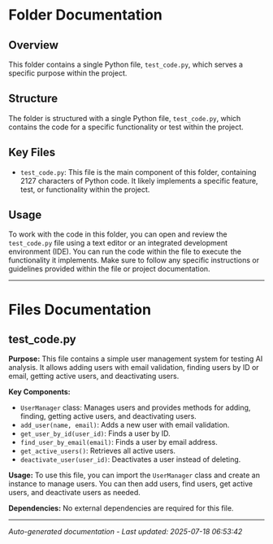 # Folder Documentation

## Overview
This folder contains a single Python file, `test_code.py`, which serves a specific purpose within the project.

## Structure
The folder is structured with a single Python file, `test_code.py`, which contains the code for a specific functionality or test within the project.

## Key Files
- `test_code.py`: This file is the main component of this folder, containing 2127 characters of Python code. It likely implements a specific feature, test, or functionality within the project.

## Usage
To work with the code in this folder, you can open and review the `test_code.py` file using a text editor or an integrated development environment (IDE). You can run the code within the file to execute the functionality it implements. Make sure to follow any specific instructions or guidelines provided within the file or project documentation.

---

# Files Documentation

## test_code.py

**Purpose:** This file contains a simple user management system for testing AI analysis. It allows adding users with email validation, finding users by ID or email, getting active users, and deactivating users.

**Key Components:**
- `UserManager` class: Manages users and provides methods for adding, finding, getting active users, and deactivating users.
- `add_user(name, email)`: Adds a new user with email validation.
- `get_user_by_id(user_id)`: Finds a user by ID.
- `find_user_by_email(email)`: Finds a user by email address.
- `get_active_users()`: Retrieves all active users.
- `deactivate_user(user_id)`: Deactivates a user instead of deleting.

**Usage:** To use this file, you can import the `UserManager` class and create an instance to manage users. You can then add users, find users, get active users, and deactivate users as needed.

**Dependencies:** No external dependencies are required for this file.

---
*Auto-generated documentation - Last updated: 2025-07-18 06:53:42*
